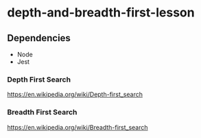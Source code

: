 # depth-and-breadth-first-lesson

## Dependencies
- Node
- Jest

### Depth First Search
https://en.wikipedia.org/wiki/Depth-first_search

### Breadth First Search
https://en.wikipedia.org/wiki/Breadth-first_search
